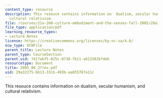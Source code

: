 ```yaml
---
content_type: resource
description: This resouce contains information on  dualism, secular humanism, and
  cultural relativism.
file: /courses/21a-260-culture-embodiment-and-the-senses-fall-2005/29a32275bb1333cb493baa835767a11c_2005_09_27rev.pdf
file_type: application/pdf
learning_resource_types:
- Lecture Notes
license: https://creativecommons.org/licenses/by-nc-sa/4.0/
ocw_type: OCWFile
parent_title: Lecture Notes
parent_type: CourseSection
parent_uid: 7417abf5-025c-0738-fb11-a613382bfdeb
resourcetype: Document
title: 2005_09_27rev.pdf
uid: 29a32275-bb13-33cb-493b-aa835767a11c
---
```

This resouce contains information on  dualism, secular humanism, and cultural relativism.